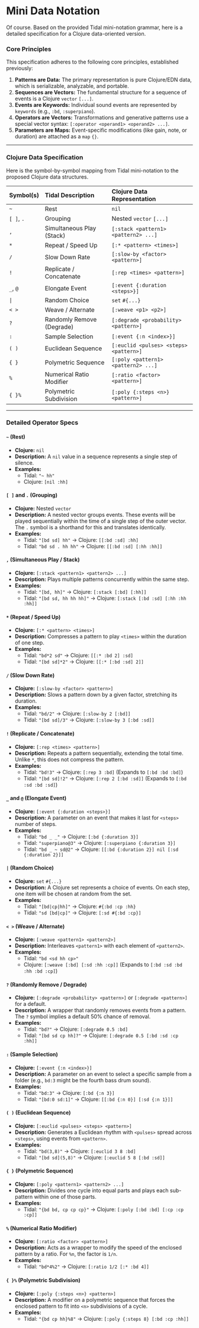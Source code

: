 # Mini Data Notation

Of course. Based on the provided Tidal mini-notation grammar, here is a detailed specification for a Clojure data-oriented version.

### **Core Principles**

This specification adheres to the following core principles, established previously:

1.  **Patterns are Data:** The primary representation is pure Clojure/EDN data, which is serializable, analyzable, and portable.
2.  **Sequences are Vectors:** The fundamental structure for a sequence of events is a Clojure `vector` `[...]`.
3.  **Events are Keywords:** Individual sound events are represented by `keywords` (e.g., `:bd`, `:superpiano`).
4.  **Operators are Vectors:** Transformations and generative patterns use a special vector syntax: `[:operator <operand1> <operand2> ...]`.
5.  **Parameters are Maps:** Event-specific modifications (like gain, note, or duration) are attached as a `map` `{}`.

---

### **Clojure Data Specification**

Here is the symbol-by-symbol mapping from Tidal mini-notation to the proposed Clojure data structures.

| Symbol(s) | Tidal Description | Clojure Data Representation |
| :--- | :--- | :--- |
| `~` | Rest | `nil` |
| `[ ]`, `.` | Grouping | Nested `vector` `[...]` |
| `,` | Simultaneous Play (Stack) | `[:stack <pattern1> <pattern2> ...]` |
| `*` | Repeat / Speed Up | `[:* <pattern> <times>]` |
| `/` | Slow Down Rate | `[:slow-by <factor> <pattern>]` |
| `!` | Replicate / Concatenate | `[:rep <times> <pattern>]` |
| `_`, `@` | Elongate Event | `[:event {:duration <steps>}]` |
| `\|` | Random Choice | `set` `#{...}` |
| `< >` | Weave / Alternate | `[:weave <p1> <p2>]` |
| `?` | Randomly Remove (Degrade) | `[:degrade <probability> <pattern>]` |
| `:` | Sample Selection | `[:event {:n <index>}]` |
| `( )` | Euclidean Sequence | `[:euclid <pulses> <steps> <pattern>]` |
| `{ }` | Polymetric Sequence | `[:poly <pattern1> <pattern2> ...]` |
| `%` | Numerical Ratio Modifier | `[:ratio <factor> <pattern>]` |
| `{ }%` | Polymetric Subdivision | `[:poly {:steps <n>} <pattern>]` |

---

### **Detailed Operator Specs**

#### **`~` (Rest)**
* **Clojure:** `nil`
* **Description:** A `nil` value in a sequence represents a single step of silence.
* **Examples:**
    * Tidal: `"~ hh"`
    * Clojure: `[nil :hh]`

#### **`[ ]` and `.` (Grouping)**
* **Clojure:** Nested `vector`
* **Description:** A nested vector groups events. These events will be played sequentially within the time of a single step of the outer vector. The `.` symbol is a shorthand for this and translates identically.
* **Examples:**
    * Tidal: `"[bd sd] hh"` -> Clojure: `[[:bd :sd] :hh]`
    * Tidal: `"bd sd . hh hh"` -> Clojure: `[[:bd :sd] [:hh :hh]]`

#### **`,` (Simultaneous Play / Stack)**
* **Clojure:** `[:stack <pattern1> <pattern2> ...]`
* **Description:** Plays multiple patterns concurrently within the same step.
* **Examples:**
    * Tidal: `"[bd, hh]"` -> Clojure: `[:stack [:bd] [:hh]]`
    * Tidal: `"[bd sd, hh hh hh]"` -> Clojure: `[:stack [:bd :sd] [:hh :hh :hh]]`

#### **`*` (Repeat / Speed Up)**
* **Clojure:** `[:* <pattern> <times>]`
* **Description:** Compresses a pattern to play `<times>` within the duration of one step.
* **Examples:**
    * Tidal: `"bd*2 sd"` -> Clojure: `[[:* :bd 2] :sd]`
    * Tidal: `"[bd sd]*2"` -> Clojure: `[[:* [:bd :sd] 2]]`

#### **`/` (Slow Down Rate)**
* **Clojure:** `[:slow-by <factor> <pattern>]`
* **Description:** Slows a pattern down by a given factor, stretching its duration.
* **Examples:**
    * Tidal: `"bd/2"` -> Clojure: `[:slow-by 2 [:bd]]`
    * Tidal: `"[bd sd]/3"` -> Clojure: `[:slow-by 3 [:bd :sd]]`

#### **`!` (Replicate / Concatenate)**
* **Clojure:** `[:rep <times> <pattern>]`
* **Description:** Repeats a pattern sequentially, extending the total time. Unlike `*`, this does not compress the pattern.
* **Examples:**
    * Tidal: `"bd!3"` -> Clojure: `[:rep 3 :bd]` (Expands to `[:bd :bd :bd]`)
    * Tidal: `"[bd sd]!2"` -> Clojure: `[:rep 2 [:bd :sd]]` (Expands to `[:bd :sd :bd :sd]`)

#### **`_` and `@` (Elongate Event)**
* **Clojure:** `[:event {:duration <steps>}]`
* **Description:** A parameter on an event that makes it last for `<steps>` number of steps.
* **Examples:**
    * Tidal: `"bd _ _"` -> Clojure: `[:bd {:duration 3}]`
    * Tidal: `"superpiano@3"` -> Clojure: `[:superpiano {:duration 3}]`
    * Tidal: `"bd _ ~ sd@2"` -> Clojure: `[[:bd {:duration 2}] nil [:sd {:duration 2}]]`

#### **`|` (Random Choice)**
* **Clojure:** `set` `#{...}`
* **Description:** A Clojure set represents a choice of events. On each step, one item will be chosen at random from the set.
* **Examples:**
    * Tidal: `"[bd|cp|hh]"` -> Clojure: `#{:bd :cp :hh}`
    * Tidal: `"sd [bd|cp]"` -> Clojure: `[:sd #{:bd :cp}]`

#### **`< >` (Weave / Alternate)**
* **Clojure:** `[:weave <pattern1> <pattern2>]`
* **Description:** Interleaves `<pattern1>` with each element of `<pattern2>`.
* **Examples:**
    * Tidal: `"bd <sd hh cp>"`
    * Clojure: `[:weave [:bd] [:sd :hh :cp]]` (Expands to `[:bd :sd :bd :hh :bd :cp]`)

#### **`?` (Randomly Remove / Degrade)**
* **Clojure:** `[:degrade <probability> <pattern>]` or `[:degrade <pattern>]` for a default.
* **Description:** A wrapper that randomly removes events from a pattern. The `?` symbol implies a default 50% chance of removal.
* **Examples:**
    * Tidal: `"bd?"` -> Clojure: `[:degrade 0.5 :bd]`
    * Tidal: `"[bd sd cp hh]?"` -> Clojure: `[:degrade 0.5 [:bd :sd :cp :hh]]`

#### **`:` (Sample Selection)**
* **Clojure:** `[:event {:n <index>}]`
* **Description:** A parameter on an event to select a specific sample from a folder (e.g., `bd:3` might be the fourth bass drum sound).
* **Examples:**
    * Tidal: `"bd:3"` -> Clojure: `[:bd {:n 3}]`
    * Tidal: `"[bd:0 sd:1]"` -> Clojure: `[[:bd {:n 0}] [:sd {:n 1}]]`

#### **`( )` (Euclidean Sequence)**
* **Clojure:** `[:euclid <pulses> <steps> <pattern>]`
* **Description:** Generates a Euclidean rhythm with `<pulses>` spread across `<steps>`, using events from `<pattern>`.
* **Examples:**
    * Tidal: `"bd(3,8)"` -> Clojure: `[:euclid 3 8 :bd]`
    * Tidal: `"[bd sd](5,8)"` -> Clojure: `[:euclid 5 8 [:bd :sd]]`

#### **`{ }` (Polymetric Sequence)**
* **Clojure:** `[:poly <pattern1> <pattern2> ...]`
* **Description:** Divides one cycle into equal parts and plays each sub-pattern within one of those parts.
* **Examples:**
    * Tidal: `"{bd bd, cp cp cp}"` -> Clojure: `[:poly [:bd :bd] [:cp :cp :cp]]`

#### **`%` (Numerical Ratio Modifier)**
* **Clojure:** `[:ratio <factor> <pattern>]`
* **Description:** Acts as a wrapper to modify the speed of the enclosed pattern by a ratio. For `%n`, the factor is `1/n`.
* **Examples:**
    * Tidal: `"bd*4%2"` -> Clojure: `[:ratio 1/2 [:* :bd 4]]`

#### **`{ }%` (Polymetric Subdivision)**
* **Clojure:** `[:poly {:steps <n>} <pattern>]`
* **Description:** A modifier on a polymetric sequence that forces the enclosed pattern to fit into `<n>` subdivisions of a cycle.
* **Examples:**
    * Tidal: `"{bd cp hh}%8"` -> Clojure: `[:poly {:steps 8} [:bd :cp :hh]]`

